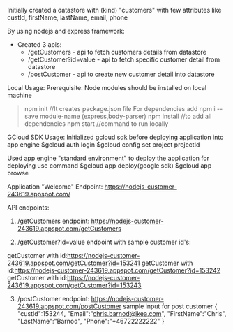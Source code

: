 Initially created a datastore with (kind) "customers" with few attributes like custId, firstName, lastName, email, phone

By using nodejs and express framework:
- Created 3 apis: 
    - /getCustomers - api to fetch customers details from datastore
    - /getCustomer?id=value - api to fetch specific customer detail from datastore
    - /postCustomer  - api to create new customer detail into datastore

Local Usage:
Prerequisite: Node modules should be installed on local machine 
>npm init                   //It creates package.json file
For dependencies add 
>npm i --save module-name (express,body-parser)
>npm install                //to add all dependencies
>npm start                  //command to run locally 

GCloud SDK Usage:
Initialized gcloud sdk before deploying application into app engine
$gcloud auth login
$gcloud config set project projectId

Used app engine "standard environment" to deploy the application for deploying use command
$gcloud app deploy(google sdk)
$gcloud app browse

Application "Welcome" Endpoint:
https://nodejs-customer-243619.appspot.com/

API endpoints:
1. /getCustomers endpoint: https://nodejs-customer-243619.appspot.com/getCustomers

2. /getCustomer?id=value endpoint with sample customer id's:

getCustomer with id:https://nodejs-customer-243619.appspot.com/getCustomer?id=153241
getCustomer with id:https://nodejs-customer-243619.appspot.com/getCustomer?id=153242
getCustomer with id:https://nodejs-customer-243619.appspot.com/getCustomer?id=153243

3. /postCustomer endpoint: https://nodejs-customer-243619.appspot.com/postCustomer
   sample input for post customer
   { 
            "custId":153244,
            "Email":"chris.barnod@ikea.com",
            "FirstName":"Chris",
            "LastName":"Barnod",
            "Phone":"+46722222222"
    }
